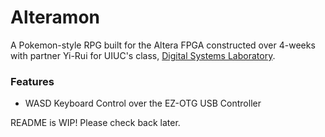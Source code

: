 # Alteramon
A Pokemon-style RPG built for the Altera FPGA constructed over 4-weeks with partner Yi-Rui for UIUC's class, [Digital Systems Laboratory](https://ece.illinois.edu/academics/courses/profile/ECE385).

### Features
+ WASD Keyboard Control over the EZ-OTG USB Controller


README is WIP!  Please check back later. 
